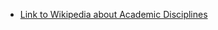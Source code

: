 - [Link to Wikipedia about Academic Disciplines](Linkhttps://en.wikipedia.org/wiki/Category:Academic_disciplines)
